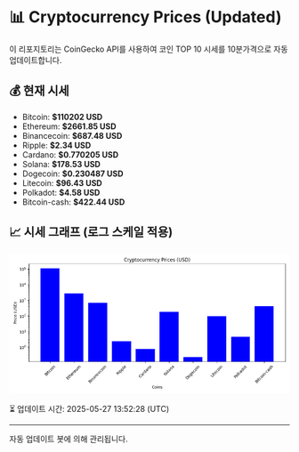 
# 📊 Cryptocurrency Prices (Updated)

이 리포지토리는 CoinGecko API를 사용하여 코인 TOP 10 시세를 10분가격으로 자동 업데이트합니다.

## 💰 현재 시세
- Bitcoin: **$110202 USD**
- Ethereum: **$2661.85 USD**
- Binancecoin: **$687.48 USD**
- Ripple: **$2.34 USD**
- Cardano: **$0.770205 USD**
- Solana: **$178.53 USD**
- Dogecoin: **$0.230487 USD**
- Litecoin: **$96.43 USD**
- Polkadot: **$4.58 USD**
- Bitcoin-cash: **$422.44 USD**

## 📈 시세 그래프 (로그 스케일 적용)
![Crypto Prices](crypto_prices.png)

⏳ 업데이트 시간: 2025-05-27 13:52:28 (UTC)

---
자동 업데이트 봇에 의해 관리됩니다.
